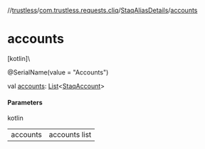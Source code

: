 //[trustless](../../../index.md)/[com.trustless.requests.cliq](../index.md)/[StaqAliasDetails](index.md)/[accounts](accounts.md)

# accounts

[kotlin]\

@SerialName(value = &quot;Accounts&quot;)

val [accounts](accounts.md): [List](https://kotlinlang.org/api/latest/jvm/stdlib/kotlin.collections/-list/index.html)&lt;[StaqAccount](../-staq-account/index.md)&gt;

#### Parameters

kotlin

| | |
|---|---|
| accounts | accounts list |
